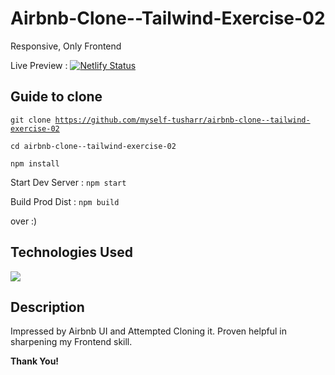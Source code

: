 ﻿# Airbnb-Clone--Tailwind-Exercise-02
 Responsive, Only Frontend

 Live Preview : [![Netlify Status](https://api.netlify.com/api/v1/badges/2d7ccf47-227d-40dd-a056-15fc72f77253/deploy-status)](https://app.netlify.com/sites/myself-tusharr-tailwind-02/deploys)

 ## Guide to clone
 <code>git clone https://github.com/myself-tusharr/airbnb-clone--tailwind-exercise-02</code>
 
 <code>cd airbnb-clone--tailwind-exercise-02</code>
 
 <code>npm install</code>
 
 Start Dev Server : <code>npm start</code>
 
 Build Prod Dist  : <code>npm build</code>
 
 over :)

 ## Technologies Used
  <img src="https://skillicons.dev/icons?i=html,tailwind" />

 ## Description
 Impressed by Airbnb UI and Attempted Cloning it. Proven helpful in sharpening my Frontend skill. 

<b>Thank You!</b>
